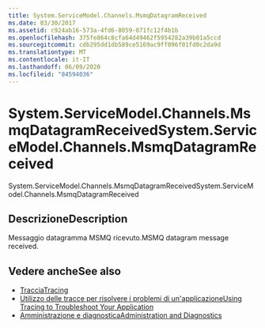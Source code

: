 ```yaml
---
title: System.ServiceModel.Channels.MsmqDatagramReceived
ms.date: 03/30/2017
ms.assetid: c924ab16-573a-4fd6-8059-071fc12f4b1b
ms.openlocfilehash: 375fe864c8cfa64d49462f5954282a39b01a5ccd
ms.sourcegitcommit: cdb295dd1db589ce5169ac9ff096f01fd0c2da9d
ms.translationtype: MT
ms.contentlocale: it-IT
ms.lasthandoff: 06/09/2020
ms.locfileid: "84594036"
---
```

# <a name="systemservicemodelchannelsmsmqdatagramreceived"></a><span data-ttu-id="81764-102">System.ServiceModel.Channels.MsmqDatagramReceived</span><span class="sxs-lookup"><span data-stu-id="81764-102">System.ServiceModel.Channels.MsmqDatagramReceived</span></span>
<span data-ttu-id="81764-103">System.ServiceModel.Channels.MsmqDatagramReceived</span><span class="sxs-lookup"><span data-stu-id="81764-103">System.ServiceModel.Channels.MsmqDatagramReceived</span></span>  
  
## <a name="description"></a><span data-ttu-id="81764-104">Descrizione</span><span class="sxs-lookup"><span data-stu-id="81764-104">Description</span></span>  
 <span data-ttu-id="81764-105">Messaggio datagramma MSMQ ricevuto.</span><span class="sxs-lookup"><span data-stu-id="81764-105">MSMQ datagram message received.</span></span>  
  
## <a name="see-also"></a><span data-ttu-id="81764-106">Vedere anche</span><span class="sxs-lookup"><span data-stu-id="81764-106">See also</span></span>

- [<span data-ttu-id="81764-107">Traccia</span><span class="sxs-lookup"><span data-stu-id="81764-107">Tracing</span></span>](index.md)
- [<span data-ttu-id="81764-108">Utilizzo delle tracce per risolvere i problemi di un'applicazione</span><span class="sxs-lookup"><span data-stu-id="81764-108">Using Tracing to Troubleshoot Your Application</span></span>](using-tracing-to-troubleshoot-your-application.md)
- [<span data-ttu-id="81764-109">Amministrazione e diagnostica</span><span class="sxs-lookup"><span data-stu-id="81764-109">Administration and Diagnostics</span></span>](../index.md)
